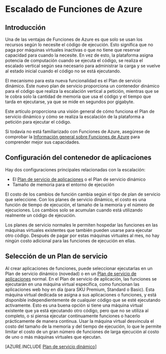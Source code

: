 <properties
   pageTitle="Escalación de Funciones de Azure | Microsoft Azure"
   description="Comprenda cómo se realiza la escalación de Funciones de Azure para satisfacer las necesidades de las cargas de trabajo orientadas a eventos."
   services="functions"
   documentationCenter="na"
   authors="eduardolaureano"
   manager="erikre"
   editor=""
   tags=""
   keywords="Azure funciones, funciones, procesamiento de eventos, webhooks, proceso dinámico, arquitectura sin servidor"/>

<tags
   ms.service="functions"
   ms.devlang="multiple"
   ms.topic="reference"
   ms.tgt_pltfrm="multiple"
   ms.workload="na"
   ms.date="03/09/2016"
   ms.author="edlaure"/>
  
# Escalado de Funciones de Azure
     
## Introducción

Una de las ventajas de Funciones de Azure es que solo se usan los recursos según lo necesite el código de ejecución. Esto significa que no paga por máquinas virtuales inactivas o que no tiene que reservar capacidad para cuando la necesite. En vez de esto, la plataforma asigna potencia de computación cuando se ejecuta el código, se realiza el escalado vertical según sea necesario para administrar la carga y se vuelve al estado inicial cuando el código no se está ejecutando.

El mecanismo para esta nueva funcionalidad es el Plan de servicio dinámico. Este nuevo plan de servicio proporciona un contenedor dinámico para el código que realiza la escalación vertical a petición, mientras que se le cobra solo la cantidad de memoria que usa el código y el tiempo que tarda en ejecutarse, ya que se mide en segundos por gigabyte.

Este artículo proporciona una visión general de cómo funciona el Plan de servicio dinámico y cómo se realiza la escalación de la plataforma a petición para ejecutar el código.

Si todavía no está familiarizado con Funciones de Azure, asegúrese de comprobar la [Información general sobre Funciones de Azure](functions-overview.md) para comprender mejor sus capacidades.

## Configuración del contenedor de aplicaciones

Hay dos configuraciones principales relacionadas con la escalación:

* El [Plan de servicio de aplicaciones](../app-service/azure-web-sites-web-hosting-plans-in-depth-overview.md) o el Plan de servicio dinámico 
* Tamaño de memoria para el entorno de ejecución 

El costo de los cambios de función cambia según el tipo de plan de servicio que seleccione. Con los planes de servicio dinámico, el costo es una función de tiempo de ejecución, el tamaño de la memoria y el número de ejecuciones. Los cambios solo se acumulan cuando está utilizando realmente un código de ejecución.

Los planes de servicio normales le permiten hospedar las funciones en las máquinas virtuales existentes que también pueden usarse para ejecutar otro código. Después de pagar por estas máquinas virtuales al mes, no hay ningún costo adicional para las funciones de ejecución en ellas.

## Selección de un Plan de servicio

Al crear aplicaciones de funciones, puede seleccionar ejecutarlas en un Plan de servicio dinámico (novedad) o en un [Plan de servicio de aplicaciones](../app-service/azure-web-sites-web-hosting-plans-in-depth-overview.md) normal. En el Plan de servicio de aplicación, las funciones se ejecutarán en una máquina virtual específica, como funcionan las aplicaciones web hoy en día (para SKU Premium, Standard o Basic). Esta máquina virtual dedicada se asigna a sus aplicaciones o funciones, y está disponible independientemente de cualquier código que se esté ejecutando activamente. Esto es una buena opción si tiene una máquina virtual existente que ya está ejecutando otro código, pero que no se utiliza al completo, o si piensa ejecutar continuamente funciones o hacerlo prácticamente de manera continua. Usar la máquina virtual desvincula el costo del tamaño de la memoria y del tiempo de ejecución, lo que le permite limitar el costo de un gran número de funciones de larga ejecución al costo de uno o más máquinas virtuales que ejecutan.

[AZURE.INCLUDE [Plan de servicio dinámico](../../includes/functions-dynamic-service-plan.md)]

<!---HONumber=AcomDC_0518_2016-->